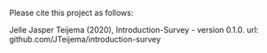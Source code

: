 Please cite this project as follows:

Jelle Jasper Teijema (2020),  Introduction-Survey - version 0.1.0. url: github.com/JTeijema/introduction-survey
